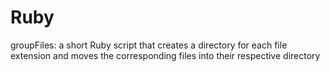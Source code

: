 # Ruby

groupFiles: a short Ruby script that creates a directory for each file extension and moves the corresponding files into their respective directory
